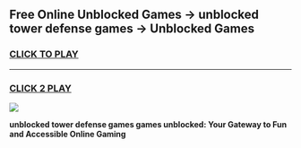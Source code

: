 
## Free Online Unblocked Games → unblocked tower defense games → Unblocked Games
<h3>
<a href="https://premium.freeplayer.one?title=unblocked_tower_defense_games&ref=21F">CLICK TO PLAY</a></h3>
<hr>

<h3>
<a href="https://premium.freeplayer.one?title=unblocked_tower_defense_games&ref=21F">CLICK 2 PLAY</a>
  
</h3>

<a href="https://premium.freeplayer.one?title=unblocked_tower_defense_games&ref=21F/"><img src="https://clearcache.store/games.png"></a>


**unblocked tower defense games games unblocked: Your Gateway to Fun and Accessible Online Gaming**
